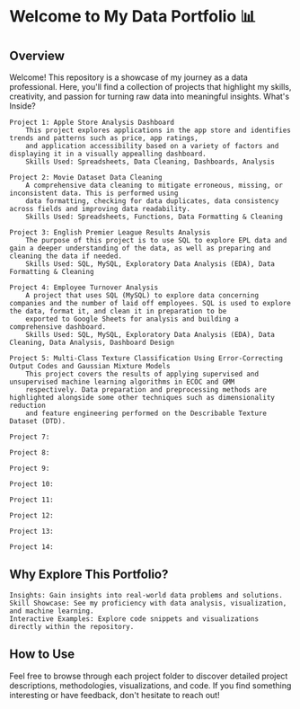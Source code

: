# Welcome to My Data Portfolio 📊
## Overview

Welcome! This repository is a showcase of my journey as a data professional. Here, you'll find a collection of projects that highlight my skills, creativity, and passion for turning raw data into meaningful insights.
What's Inside?

    Project 1: Apple Store Analysis Dashboard
        This project explores applications in the app store and identifies trends and patterns such as price, app ratings, 
        and application accessibility based on a variety of factors and displaying it in a visually appealling dashboard.
        Skills Used: Spreadsheets, Data Cleaning, Dashboards, Analysis

    Project 2: Movie Dataset Data Cleaning
        A comprehensive data cleaning to mitigate erroneous, missing, or inconsistent data. This is performed using
        data formatting, checking for data duplicates, data consistency across fields and improving data readability.
        Skills Used: Spreadsheets, Functions, Data Formatting & Cleaning

    Project 3: English Premier League Results Analysis
        The purpose of this project is to use SQL to explore EPL data and gain a deeper understanding of the data, as well as preparing and cleaning the data if needed.
        Skills Used: SQL, MySQL, Exploratory Data Analysis (EDA), Data Formatting & Cleaning

    Project 4: Employee Turnover Analysis 
        A project that uses SQL (MySQL) to explore data concerning companies and the number of laid off employees. SQL is used to explore the data, format it, and clean it in preparation to be 
        exported to Google Sheets for analysis and building a comprehensive dashboard.
        Skills Used: SQL, MySQL, Exploratory Data Analysis (EDA), Data Cleaning, Data Analysis, Dashboard Design

    Project 5: Multi-Class Texture Classification Using Error-Correcting Output Codes and Gaussian Mixture Models
        This project covers the results of applying supervised and unsupervised machine learning algorithms in ECOC and GMM 
        respectively. Data preparation and preprocessing methods are highlighted alongside some other techniques such as dimensionality reduction 
        and feature engineering performed on the Describable Texture Dataset (DTD).
        
    Project 7: 

    Project 8: 

    Project 9: 

    Project 10: 

    Project 11: 

    Project 12: 

    Project 13:

    Project 14: 


        
## Why Explore This Portfolio?

    Insights: Gain insights into real-world data problems and solutions.
    Skill Showcase: See my proficiency with data analysis, visualization, and machine learning.
    Interactive Examples: Explore code snippets and visualizations directly within the repository.

## How to Use

Feel free to browse through each project folder to discover detailed project descriptions, methodologies, visualizations, and code. If you find something interesting or have feedback, don't hesitate to reach out!
